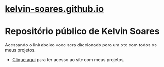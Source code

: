 # <a href="https://kelvin-soares.github.io/">kelvin-soares.github.io</a>
# Repositório público de Kelvin Soares
 Acessando o link abaixo voce sera direcionado para um site com todos os meus projetos.
 <ul>
    <li><a href="https://kelvin-soares.github.io/meus-projetos/meu-site/index.html" target="_blank">Clique aqui</a> para ter acesso ao site com meus projetos.</li>
 </ul>